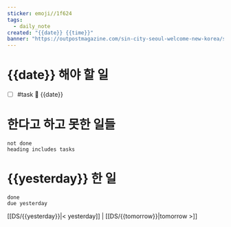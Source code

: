 ```yaml
---
sticker: emoji//1f624
tags:
  - daily_note
created: "{{date}} {{time}}"
banner: "https://outpostmagazine.com/sin-city-seoul-welcome-new-korea/seoul-skyline-photo/"
---
```


# {{date}} 해야 할 일

- [ ] #task 📅 {{date}}

# 한다고 하고 못한 일들
```tasks
not done
heading includes tasks
```
# {{yesterday}} 한 일
```tasks
done
due yesterday
```
[[DS/{{yesterday}}|< yesterday]] | [[DS/{{tomorrow}}|tomorrow >]]